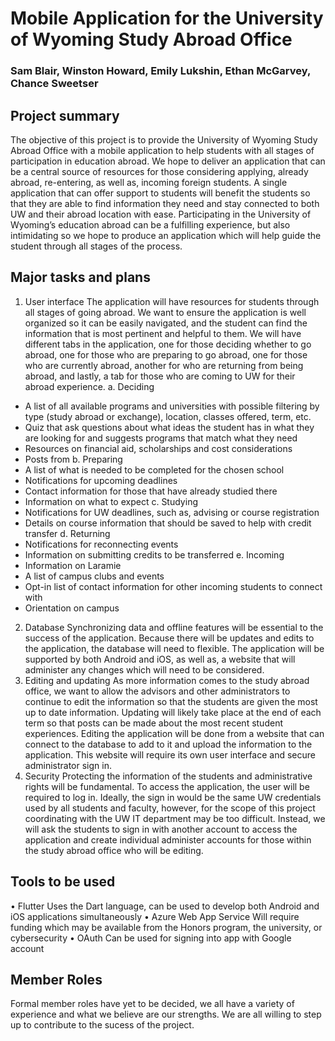 # Mobile Application for the University of Wyoming Study Abroad Office
  
### Sam Blair, Winston Howard, Emily Lukshin, Ethan McGarvey, Chance Sweetser
 
## Project summary
The objective of this project is to provide the University of Wyoming Study Abroad Office with a mobile application to help students with all stages of participation in education abroad. We hope to deliver an application that can be a central source of resources for those considering applying, already abroad, re-entering, as well as, incoming foreign students. A single application that can offer support to students will benefit the students so that they are able to find information they need and stay connected to both UW and their abroad location with ease. Participating in the University of Wyoming’s education abroad can be a fulfilling experience, but also intimidating so we hope to produce an application which will help guide the student through all stages of the process. 

## Major tasks and plans
1.	User interface
The application will have resources for students through all stages of going abroad. We want to ensure the application is well organized so it can be easily navigated, and the student can find the information that is most pertinent and helpful to them. We will have different tabs in the application, one for those deciding whether to go abroad, one for those who are preparing to go abroad, one for those who are currently abroad, another for who are returning from being abroad, and lastly, a tab for those who are coming to UW for their abroad experience.
a.	Deciding
-	A list of all available programs and universities with possible filtering by type (study abroad or exchange), location, classes offered, term, etc.
-	Quiz that ask questions about what ideas the student has in what they are looking for and suggests programs that match what they need
-	Resources on financial aid, scholarships and cost considerations
-	Posts from
b.	Preparing
-	A list of what is needed to be completed for the chosen school
-	Notifications for upcoming deadlines
-	Contact information for those that have already studied there
-	Information on what to expect
c.	Studying
-	Notifications for UW deadlines, such as, advising or course registration
-	Details on course information that should be saved to help with credit transfer
d.	Returning
-	Notifications for reconnecting events
-	Information on submitting credits to be transferred
e.	Incoming
-	Information on Laramie
-	A list of campus clubs and events
-	Opt-in list of contact information for other incoming students to connect with
-	Orientation on campus
2.	Database
Synchronizing data and offline features will be essential to the success of the application. Because there will be updates and edits to the application, the database will need to flexible. The application will be supported by both Android and iOS, as well as, a website that will administer any changes which will need to be considered.
3.	Editing and updating 
As more information comes to the study abroad office, we want to allow the advisors and other administrators to continue to edit the information so that the students are given the most up to date information. Updating will likely take place at the end of each term so that posts can be made about the most recent student experiences. Editing the application will be done from a website that can connect to the database to add to it and upload the information to the application. This website will require its own user interface and secure administrator sign in.
4.	Security
Protecting the information of the students and administrative rights will be fundamental. To access the application, the user will be required to log in. Ideally, the sign in would be the same UW credentials used by all students and faculty, however, for the scope of this project coordinating with the UW IT department may be too difficult. Instead, we will ask the students to sign in with another account to access the application and create individual administer accounts for those within the study abroad office who will be editing.
## Tools to be used
•	Flutter
Uses the Dart language, can be used to develop both Android and iOS applications simultaneously
•	Azure Web App Service
 	Will require funding which may be available from the Honors program, the university, or 	cybersecurity
•	OAuth
Can be used for signing into app with Google account
## Member Roles
Formal member roles have yet to be decided, we all have a variety of experience and what we believe are our strengths. We are all willing to step up to  contribute to the sucess of the project.
